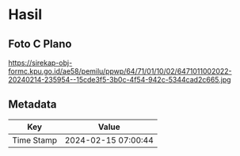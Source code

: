 # Hasil

## Foto C Plano

https://sirekap-obj-formc.kpu.go.id/ae58/pemilu/ppwp/64/71/01/10/02/6471011002022-20240214-235954--15cde3f5-3b0c-4f54-942c-5344cad2c665.jpg


## Metadata

| Key        | Value               |
| ---------- | ------------------- |
| Time Stamp | 2024-02-15 07:00:44 |



